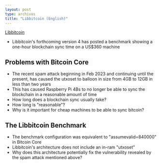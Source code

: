 ```yaml
---
layout: post
type: archivos
title: "Libbitcoin (English)"
---
```


[Libbitcoin](https://x.com/evoskuil/status/1847673128073187536)

- Libbitcoin's forthcoming version 4 has posted a benchmark showing a one-hour blockchain sync time on a US$360 machine

## Problems with Bitcoin Core

- The recent spam attack beginning in Feb 2023 and continuing until the present, has caused the utxoset to balloon in size from 4GB to 12GB in less than two years
- This has caused Raspberry Pi 4Bs to no longer be able to sync the blockchain in a reasonable amount of time
- How long does a blockchain sync usually take?
- How long is "reasonable"?
- Why is it important for cheap machines to be able to sync bitcoin?

## The Libbitcoin Benchmark

- The benchmark configuration was equivalent to "assumevalid=840000" in Bitcoin Core
- Libbitcoin's architecture does not include an in-ram "utxoset"
- Why does this architecture potentially fix the vulnerability revealed by the spam attack mentioned above?
